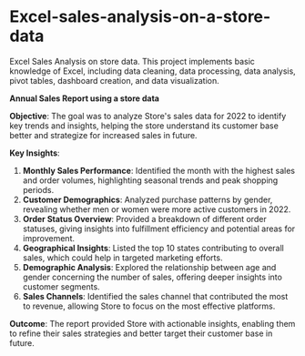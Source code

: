 # Excel-sales-analysis-on-a-store-data
Excel Sales Analysis on store data. This project implements basic knowledge of Excel, including data cleaning, data processing, data analysis, pivot tables, dashboard creation, and data visualization.


**Annual Sales Report using a store data**

**Objective**: The goal was to analyze Store's sales data for 2022 to identify key trends and insights, helping the store understand its customer base better and strategize for increased sales in future.

**Key Insights**:
1. **Monthly Sales Performance**: Identified the month with the highest sales and order volumes, highlighting seasonal trends and peak shopping periods.
2. **Customer Demographics**: Analyzed purchase patterns by gender, revealing whether men or women were more active customers in 2022.
3. **Order Status Overview**: Provided a breakdown of different order statuses, giving insights into fulfillment efficiency and potential areas for improvement.
4. **Geographical Insights**: Listed the top 10 states contributing to overall sales, which could help in targeted marketing efforts.
5. **Demographic Analysis**: Explored the relationship between age and gender concerning the number of sales, offering deeper insights into customer segments.
6. **Sales Channels**: Identified the sales channel that contributed the most to revenue, allowing Store to focus on the most effective platforms.

**Outcome**: The report provided Store with actionable insights, enabling them to refine their sales strategies and better target their customer base in future.

